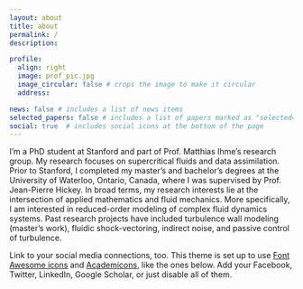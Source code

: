 ```yaml
---
layout: about
title: about
permalink: /
description:  

profile:
  align: right
  image: prof_pic.jpg
  image_circular: false # crops the image to make it circular
  address:

news: false # includes a list of news items
selected_papers: false # includes a list of papers marked as "selected={true}"
social: true  # includes social icons at the bottom of the page
---
```


I’m a PhD student at Stanford and part of Prof. Matthias Ihme’s research group. My research focuses on supercritical fluids and data assimilation. Prior to Stanford, I completed my master’s and bachelor’s degrees at the University of Waterloo, Ontario, Canada, where I was supervised by Prof. Jean-Pierre Hickey. In broad terms, my research interests lie at the intersection of applied mathematics and fluid mechanics. More specifically, I am interested in reduced-order modeling of complex fluid dynamics systems. Past research projects have included turbulence wall modeling (master’s work), fluidic shock-vectoring, indirect noise, and passive control of turbulence.

Link to your social media connections, too. This theme is set up to use [Font Awesome icons](http://fortawesome.github.io/Font-Awesome/) and [Academicons](https://jpswalsh.github.io/academicons/), like the ones below. Add your Facebook, Twitter, LinkedIn, Google Scholar, or just disable all of them.
